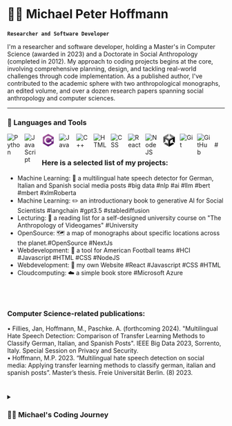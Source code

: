 # 🏄‍♂️ Michael Peter Hoffmann

**`Researcher and Software Developer`**

I'm a researcher and software developer, holding a Master's in Computer Science (awarded in 2023) and a Doctorate in Social Anthropology (completed in 2012). My approach to coding projects begins at the core, involving comprehensive planning, design, and tackling real-world challenges through code implementation. As a published author, I've contributed to the academic sphere with two anthropological monographs, an edited volume, and over a dozen research papers spanning social anthropology and computer sciences.

---

### 🧰 Languages and Tools
<img align="left" alt="Python" width="30px" style="padding-right:10px;" src="https://cdn.jsdelivr.net/gh/devicons/devicon/icons/python/python-plain.svg" />
<img align="left" alt="JavaScript" width="30px" style="padding-right:10px;" src="https://cdn.jsdelivr.net/gh/devicons/devicon/icons/javascript/javascript-plain.svg" />
<img align="left" alt="Csharp" width="30px" style="padding-right:10px;" src="https://github.com/devicons/devicon/blob/master/icons/csharp/csharp-original.svg"/>
<img align="left" alt="Java" width="30px" style="padding-right:10px;" src="https://cdn.jsdelivr.net/gh/devicons/devicon/icons/java/java-original.svg"/>
<img align="left" alt="C++" width="30px" style="padding-right:10px;" src="https://cdn.jsdelivr.net/gh/devicons/devicon/icons/cplusplus/cplusplus-line.svg" />
<img align="left" alt="HTML" width="30px" style="padding-right:10px;" src="https://cdn.jsdelivr.net/gh/devicons/devicon/icons/html5/html5-plain.svg" />
<img align="left" alt="CSS" width="30px" style="padding-right:10px;" src="https://cdn.jsdelivr.net/gh/devicons/devicon/icons/css3/css3-plain.svg" />
<img align="left" alt="React" width="30px" style="padding-right:10px;" src="https://cdn.jsdelivr.net/gh/devicons/devicon/icons/react/react-original.svg" />
<img align="left" alt="NodeJS" width="30px" style="padding-right:10px;" src="https://cdn.jsdelivr.net/gh/devicons/devicon/icons/nodejs/nodejs-original.svg" />
<img align="left" alt="Unity" width="30px" style="padding-right:10px;" src="https://github.com/devicons/devicon/blob/master/icons/unity/unity-original.svg" />
<img align="left" alt="Git" width="30px" style="padding-right:10px;" src="https://cdn.jsdelivr.net/gh/devicons/devicon/icons/git/git-original.svg" />
<img align="left" alt="GitHub" width="30px" style="padding-right:10px;" src="https://cdn.jsdelivr.net/gh/devicons/devicon/icons/github/github-original.svg" />
<br />
#  

### Here is a selected list of my projects:

- Machine Learning: 🔭 a multilingual hate speech detector for German, Italian and Spanish social media posts #big data #nlp #ai #llm #bert #mbert #xlmRoberta
- Machine Learning: :pencil2: an introductionary book to generative AI for Social Scientists #langchain #gpt3.5 #stablediffusion
- Lecturing: :scroll: a reading list for a self-designed university course on "The Anthropology of Videogames" #University
- OpenSource: 🗺️ a map of monographs about specific locations across the planet.#OpenSource #NextJs
- Webdevelopment: 🏈 a tool for American Football teams #HCI #Javascript #HTML #CSS #NodeJS
- Webdevelopment: 🏡 my own Website #React #Javascript #CSS #HTML
- Cloudcomputing: ☁️ a simple book store #Microsoft Azure

<br />

#


### Computer Science-related publications:  
•	Fillies, Jan, Hoffmann, M., Paschke. A. (forthcoming 2024). "Multilingual Hate Speech Detection: Comparison of Transfer Learning Methods to Classify German, Italian, and Spanish Posts". IEEE Big Data 2023, Sorrento, Italy. Special Session on Privacy and Security.  
•	Hoffmann, M.P. 2023. “Multilingual hate speech detection on social media: Applying transfer learning methods to classify german, italian and spanish posts”. Master’s thesis. Freie Universität Berlin. (8) 2023.  


#

<details>
 <summary><h3>👨‍💻 Michael's Coding Journey</h3></summary>
 My coding journey commenced during my undergraduate years in Computer Science from 2000 to 2003 at TU Munich in Germany. Toward the end of my Bachelor's program, I developed an additional passion: the study of social sciences. This led me then to pursue a program in social anthropology, marking the beginning of my career as a researcher in social anthropology. This path took me to the London School of Economics and Political Science, where I earned a Master's in Anthropology and Development Studies followed by a Ph.D. in Social Anthropology in 2012. Upon completing my doctorate, I returned to Germany and secured positions at various esteemed institutions, including the Max Planck Institute for Social Anthropology, the Global South Studies Center at the University of Cologne, RE:WORK at Humboldt University, and ultimately a DFG-sponsored post-doc at Martin Luther University of Halle-Wittenberg.

Throughout these times as a post-doc, however, my interest in coding and software development reignited, which then led me to enroll in a Master's program in Computer Science at FU Berlin, culminating in obtaining my degree in October 2023. Ever since I have a burning desire for knowledge in computer science-related subjects, and also began delving into interdisciplinary projects that sit at the intersection of anthropology and computer sciences. Feel free to explore the projects I'm currently involved in below!
 

### Get in touch:  
- 💬 Ask me about ...Computer Science, Anthropology or Just Anything Else
- ⚡ Fun fact: ... Love to travel 

[website]: https://www.michaelpeterhoffmann.com
[Google Scholar]: https://scholar.google.com/citations?user=IrxVFGkAAAAJ&hl=en
